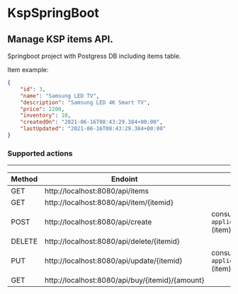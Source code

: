 # KspSpringBoot

## Manage KSP items API.
Springboot project with Postgress DB including items table.

Item example:
```json
{
    "id": 3,
    "name": "Samsung LED TV",
    "description": "Samsung LED 4K Smart TV",
    "price": 2200,
    "inventory": 10,
    "createdOn": "2021-06-16T08:43:29.384+00:00",
    "lastUpdated": "2021-06-16T08:43:29.384+00:00"
}
```

### Supported actions
______
| Method | Endoint | Note |
|---|---|---|
| GET | http://localhost:8080/api/items| | Get all items
| GET | http://localhost:8080/api/item/{itemid} | | Get an item by ID
| POST | http://localhost:8080/api/create | consumes = `application/json` (item) | Create a new item
| DELETE | http://localhost:8080/api/delete/{itemid} | | Delete an item by ID
| PUT | http://localhost:8080/api/update/{itemid} | consumes = `application/json` (item) | Update an item
| GET | http://localhost:8080/api/buy/{itemid}/{amount} | | Buy an item by ID

